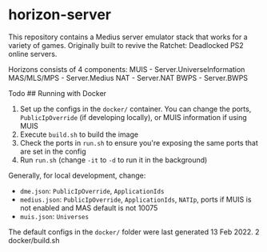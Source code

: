 # horizon-server
This repository contains a Medius server emulator stack that works for a variety of games.
Originally built to revive the Ratchet: Deadlocked PS2 online servers.

Horizons consists of 4 components:
MUIS - Server.UniverseInformation 
MAS/MLS/MPS - Server.Medius
NAT - Server.NAT
BWPS - Server.BWPS

Todo	## Running with Docker
1. Set up the configs in the `docker/` container. You can change the ports, `PublicIpOverride` (if developing locally), or MUIS information if using MUIS
2. Execute `build.sh` to build the image
3. Check the ports in `run.sh` to ensure you're exposing the same ports that are set in the config
4. Run `run.sh` (change `-it` to `-d` to run it in the background)

Generally, for local development, change:
- `dme.json`: `PublicIpOverride`, `ApplicationIds`
- `medius.json`: `PublicIpOverride`, `ApplicationIds`, `NATIp`, ports if MUIS is not enabled and MAS default is not 10075
- `muis.json`: `Universes`

The default configs in the `docker/` folder were last generated 13 Feb 2022.
 2  
docker/build.sh